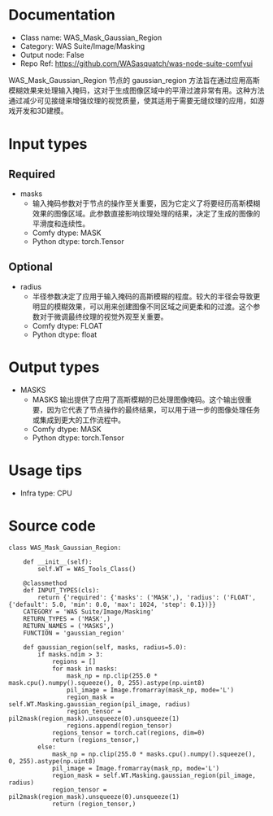 # Documentation
- Class name: WAS_Mask_Gaussian_Region
- Category: WAS Suite/Image/Masking
- Output node: False
- Repo Ref: https://github.com/WASasquatch/was-node-suite-comfyui

WAS_Mask_Gaussian_Region 节点的 gaussian_region 方法旨在通过应用高斯模糊效果来处理输入掩码，这对于生成图像区域中的平滑过渡非常有用。这种方法通过减少可见接缝来增强纹理的视觉质量，使其适用于需要无缝纹理的应用，如游戏开发和3D建模。

# Input types
## Required
- masks
    - 输入掩码参数对于节点的操作至关重要，因为它定义了将要经历高斯模糊效果的图像区域。此参数直接影响纹理处理的结果，决定了生成的图像的平滑度和连续性。
    - Comfy dtype: MASK
    - Python dtype: torch.Tensor
## Optional
- radius
    - 半径参数决定了应用于输入掩码的高斯模糊的程度。较大的半径会导致更明显的模糊效果，可以用来创建图像不同区域之间更柔和的过渡。这个参数对于微调最终纹理的视觉外观至关重要。
    - Comfy dtype: FLOAT
    - Python dtype: float

# Output types
- MASKS
    - MASKS 输出提供了应用了高斯模糊的已处理图像掩码。这个输出很重要，因为它代表了节点操作的最终结果，可以用于进一步的图像处理任务或集成到更大的工作流程中。
    - Comfy dtype: MASK
    - Python dtype: torch.Tensor

# Usage tips
- Infra type: CPU

# Source code
```
class WAS_Mask_Gaussian_Region:

    def __init__(self):
        self.WT = WAS_Tools_Class()

    @classmethod
    def INPUT_TYPES(cls):
        return {'required': {'masks': ('MASK',), 'radius': ('FLOAT', {'default': 5.0, 'min': 0.0, 'max': 1024, 'step': 0.1})}}
    CATEGORY = 'WAS Suite/Image/Masking'
    RETURN_TYPES = ('MASK',)
    RETURN_NAMES = ('MASKS',)
    FUNCTION = 'gaussian_region'

    def gaussian_region(self, masks, radius=5.0):
        if masks.ndim > 3:
            regions = []
            for mask in masks:
                mask_np = np.clip(255.0 * mask.cpu().numpy().squeeze(), 0, 255).astype(np.uint8)
                pil_image = Image.fromarray(mask_np, mode='L')
                region_mask = self.WT.Masking.gaussian_region(pil_image, radius)
                region_tensor = pil2mask(region_mask).unsqueeze(0).unsqueeze(1)
                regions.append(region_tensor)
            regions_tensor = torch.cat(regions, dim=0)
            return (regions_tensor,)
        else:
            mask_np = np.clip(255.0 * masks.cpu().numpy().squeeze(), 0, 255).astype(np.uint8)
            pil_image = Image.fromarray(mask_np, mode='L')
            region_mask = self.WT.Masking.gaussian_region(pil_image, radius)
            region_tensor = pil2mask(region_mask).unsqueeze(0).unsqueeze(1)
            return (region_tensor,)
```